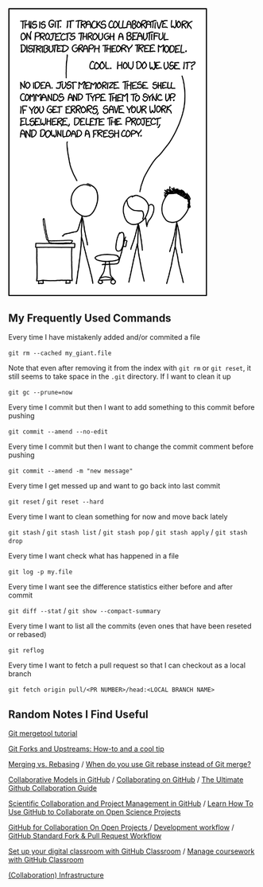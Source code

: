 <img src="xkcd.png"  width="400">

## My Frequently Used Commands

Every time I have mistakenly added and/or commited a file

`git rm --cached my_giant.file`

Note that even after removing it from the index with `git rm` or `git reset`,  it still seems to take space in the `.git` directory. If I want to clean it up 

`git gc --prune=now`

Every time I commit but then I want to add something to this commit before pushing

`git commit --amend --no-edit`

Every time I commit but then I want to change the commit comment before pushing

`git commit --amend -m "new message"`

Every time I get messed up and want to go back into last commit

`git reset` / `git reset --hard`

Every time I want to clean something for now and move back lately

`git stash` / `git stash list` / `git stash pop` / `git stash apply` / `git stash drop`

Every time I want check what has happened in a file

`git log -p my.file`

Every time I want see the difference statistics either before and after commit

`git diff --stat` / `git show --compact-summary`

Every time I want to list all the commits (even ones that have been reseted or rebased)

`git reflog `

Every time I want to fetch a pull request so that I can checkout as a local branch  

`git fetch origin pull/<PR NUMBER>/head:<LOCAL BRANCH NAME> `



## Random Notes I Find Useful

[Git mergetool tutorial](https://gist.github.com/karenyyng/f19ff75c60f18b4b8149#setting-up-different-editors--tool-for-using-git-mergetool) 

[Git Forks and Upstreams: How-to and a cool tip](https://www.atlassian.com/git/tutorials/git-forks-and-upstreams)

[Merging vs. Rebasing](https://www.atlassian.com/git/tutorials/merging-vs-rebasing) / [When do you use Git rebase instead of Git merge?](https://stackoverflow.com/a/36587353)

[Collaborative Models in GitHub](http://www.goring.org/resources/project-management.html) / [Collaborating on GitHub](https://uoftcoders.github.io/studyGroup/lessons/git/collaboration/lesson/) / [The Ultimate Github Collaboration Guide](https://medium.com/@jonathanmines/the-ultimate-github-collaboration-guide-df816e98fb67)

[Scientific Collaboration and Project Management in GitHub](https://rabernat.medium.com/scientific-collaboration-and-project-management-in-github-d74f2255ae5f) / [Learn How To Use GitHub to Collaborate on Open Science Projects](https://www.earthdatascience.org/courses/intro-to-earth-data-science/git-github/github-collaboration/)

[GitHub for Collaboration On Open Projects ](https://mozillascience.github.io/working-open-workshop/github_for_collaboration/) / [Development workflow](https://docs.scipy.org/doc/numpy-1.15.1/dev/gitwash/development_workflow.html) / [GitHub Standard Fork & Pull Request Workflow](https://gist.github.com/Chaser324/ce0505fbed06b947d962)

[Set up your digital classroom with GitHub Classroom](https://github.blog/2020-03-18-set-up-your-digital-classroom-with-github-classroom/) / [Manage coursework with GitHub Classroom](https://docs.github.com/en/education/manage-coursework-with-github-classroom)

[(Collaboration) Infrastructure](https://www.notion.so/Infrastructure-452e6e478ff846cca9dd73445a431a3c)

